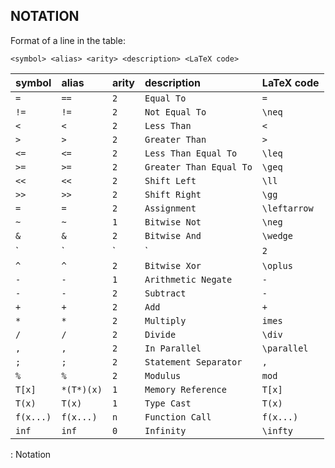 ## NOTATION

Format of a line in the table:

`<symbol> <alias> <arity> <description> <LaTeX code>`

| symbol        | alias         | arity   | description             | LaTeX code   |
|---------------|:--------------|:--------|:------------------------|:-------------|
| `=`           | `==`          | `2`     | `Equal To`              | `=`          |
| `!=`          | `!=`          | `2`     | `Not Equal To`          | `\neq`       |
| `<`           | `<`           | `2`     | `Less Than`             | `<`          |
| `>`           | `>`           | `2`     | `Greater Than`          | `>`          |
| `<=`          | `<=`          | `2`     | `Less Than Equal To`    | `\leq`       |
| `>=`          | `>=`          | `2`     | `Greater Than Equal To` | `\geq`       |
| `<<`          | `<<`          | `2`     | `Shift Left`            | `\ll`        |
| `>>`          | `>>`          | `2`     | `Shift Right`           | `\gg`        |
| `=`           | `=`           | `2`     | `Assignment`            | `\leftarrow` |
| `~`           | `~`           | `1`     | `Bitwise Not`           | `\neg`       |
| `&`           | `&`           | `2`     | `Bitwise And`           | `\wedge`     |
| `|`           | `|`           | `2`     | `Bitwise Or`            | `\vee`       |
| `^`           | `^`           | `2`     | `Bitwise Xor`           | `\oplus`     |
| `-`           | `-`           | `1`     | `Arithmetic Negate`     | `-`          |
| `-`           | `-`           | `2`     | `Subtract`              | `-`          |
| `+`           | `+`           | `2`     | `Add`                   | `+`          |
| `*`           | `*`           | `2`     | `Multiply`              | `imes`       |
| `/`           | `/`           | `2`     | `Divide`                | `\div`       |
| `,`           | `,`           | `2`     | `In Parallel`           | `\parallel`  |
| `;`           | `;`           | `2`     | `Statement Separator`   | `,`          |
| `%`           | `%`           | `2`     | `Modulus`               | `mod`        |
| `T[x]`        | `*(T*)(x)`    | `1`     | `Memory Reference`      | `T[x]`       |
| `T(x)`        | `T(x)`        | `1`     | `Type Cast`             | `T(x)`       |
| `f(x...)`     | `f(x...)`     | `n`     | `Function Call`         | `f(x...)`    |
| `inf`         | `inf`         | `0`     | `Infinity`              | `\infty`     |
: Notation
